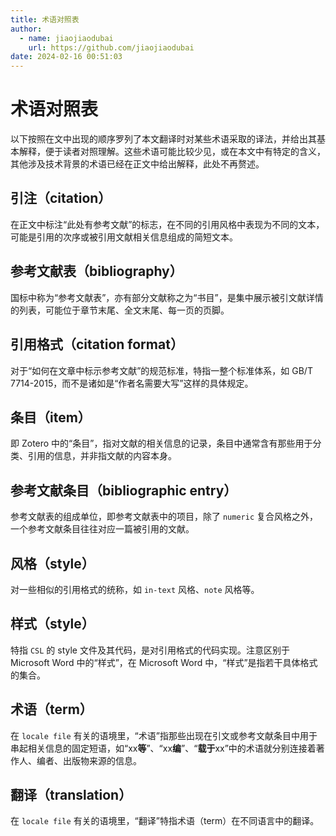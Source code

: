 ```yaml
---
title: 术语对照表
author:
  - name: jiaojiaodubai
    url: https://github.com/jiaojiaodubai
date: 2024-02-16 00:51:03
---
```


# 术语对照表

以下按照在文中出现的顺序罗列了本文翻译时对某些术语采取的译法，并给出其基本解释，便于读者对照理解。这些术语可能比较少见，或在本文中有特定的含义，其他涉及技术背景的术语已经在正文中给出解释，此处不再赘述。

## 引注（citation）

在正文中标注“此处有参考文献”的标志，在不同的引用风格中表现为不同的文本，可能是引用的次序或被引用文献相关信息组成的简短文本。

## 参考文献表（bibliography）

国标中称为“参考文献表”，亦有部分文献称之为“书目”，是集中展示被引文献详情的列表，可能位于章节末尾、全文末尾、每一页的页脚。

## 引用格式（citation format）

对于“如何在文章中标示参考文献”的规范标准，特指一整个标准体系，如 GB/T 7714-2015，而不是诸如是“作者名需要大写”这样的具体规定。

## 条目（item）

即 Zotero 中的“条目”，指对文献的相关信息的记录，条目中通常含有那些用于分类、引用的信息，并非指文献的内容本身。

## 参考文献条目（bibliographic entry）

参考文献表的组成单位，即参考文献表中的项目，除了 `numeric` 复合风格之外，一个参考文献条目往往对应一篇被引用的文献。

## 风格（style）

对一些相似的引用格式的统称，如 `in-text` 风格、`note` 风格等。

## 样式（style）

特指 `CSL` 的 style 文件及其代码，是对引用格式的代码实现。注意区别于 Microsoft Word 中的“样式”，在 Microsoft Word 中，“样式”是指若干具体格式的集合。

## 术语（term）

在 `locale file` 有关的语境里，“术语”指那些出现在引文或参考文献条目中用于串起相关信息的固定短语，如“xx**等**”、“xx**编**”、“**载于**xx”中的术语就分别连接着著作人、编者、出版物来源的信息。

## 翻译（translation）

在 `locale file` 有关的语境里，“翻译”特指术语（term）在不同语言中的翻译。
